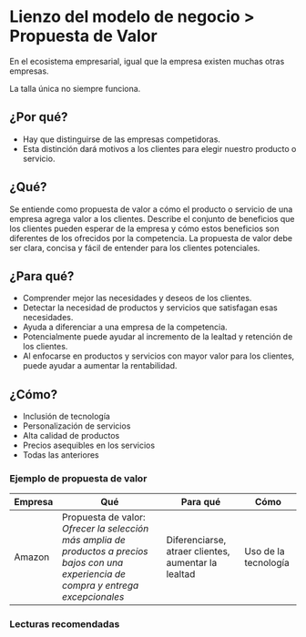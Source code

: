 # Lienzo del modelo de negocio > Propuesta de Valor

En el ecosistema empresarial, igual que la empresa existen muchas otras empresas.

La talla única no siempre funciona.

## ¿Por qué?

- Hay que distinguirse de las empresas competidoras.
- Esta distinción dará motivos a los clientes para elegir nuestro producto o servicio.

## ¿Qué?

Se entiende como propuesta de valor a cómo el producto o servicio de una empresa agrega valor a los clientes. Describe el conjunto de beneficios que los clientes pueden esperar de la empresa y cómo estos beneficios son diferentes de los ofrecidos por la competencia. La propuesta de valor debe ser clara, concisa y fácil de entender para los clientes potenciales.


## ¿Para qué?

- Comprender mejor las necesidades y deseos de los clientes.
- Detectar la necesidad de productos y servicios que satisfagan esas necesidades.
- Ayuda a diferenciar a una empresa de la competencia.
- Potencialmente puede ayudar al incremento de la lealtad y retención de los clientes. 
- Al enfocarse en productos y servicios con mayor valor para los clientes, puede ayudar a aumentar la rentabilidad.

## ¿Cómo?

- Inclusión de tecnología
- Personalización de servicios
- Alta calidad de productos
- Precios asequibles en los servicios
- Todas las anteriores

### Ejemplo de propuesta de valor

|Empresa|Qué|Para qué|Cómo
-|-|-|-|
Amazon|Propuesta de valor: *Ofrecer la selección más amplia de productos a precios bajos con una experiencia de compra y entrega excepcionales*|Diferenciarse, atraer clientes, aumentar la lealtad|Uso de la tecnología

### Lecturas recomendadas


